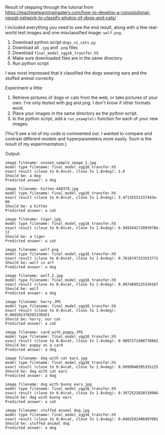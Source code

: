 
Result of stepping through the tutorial from https://machinelearningmastery.com/how-to-develop-a-convolutional-neural-network-to-classify-photos-of-dogs-and-cats/

I included everything you need to see the end result, along with a few real-world test images and one misclassified image: `wolf.png`.

1. Download python script `dogs_vs_cats.py`
1. Download all `.jpg` and `.png` files
1. Download `final_model_vgg16_transfer.h5`
1. Make sure downloaded files are in the same directory
1. Run python script

I was most impressed that it classified the dogs wearing ears and the stuffed animal correctly.

Experiment a little:
1. Retrieve pictures of dogs or cats from the web, or take pictures of your own. I've only tested with jpg and png. I don't know if other formats work.
1. Place your images in the same directory as the python script.
1. In the python script, add a `run_example()` function for each of your new images.

(You'll see a lot of my code is commented out. I wanted to compare and contrast different models and hyperparameters more easily.  Such is the result of my experimentation.)

Output:
```
image filename: unseen_sample_image_1.jpg
model type filename: final_model_vgg16_transfer.h5
exact result (close to 0.0=cat, close to 1.0=dog): 1.0
Should be: a dog
Predicted answer: a dog

image filename: kitten-440379.jpg
model type filename: final_model_vgg16_transfer.h5
exact result (close to 0.0=cat, close to 1.0=dog): 3.47135551237443e-06
Should be: a kitten
Predicted answer: a cat

image filename: tiger.jpg
model type filename: final_model_vgg16_transfer.h5
exact result (close to 0.0=cat, close to 1.0=dog): 6.949344172893978e-17
Should be: a tiger
Predicted answer: a cat

image filename: wolf.png
model type filename: final_model_vgg16_transfer.h5
exact result (close to 0.0=cat, close to 1.0=dog): 0.7618747353553772
Should be: wolf in art
Predicted answer: a dog

image filename: wolf_2.jpg
model type filename: final_model_vgg16_transfer.h5
exact result (close to 0.0=cat, close to 1.0=dog): 0.9974095225334167
Should be: wolf
Predicted answer: a dog

image filename: harry.JPG
model type filename: final_model_vgg16_transfer.h5
exact result (close to 0.0=cat, close to 1.0=dog): 0.004591378383338451
Should be: harry, our cat
Predicted answer: a cat

image filename: card_with_puppy.JPG
model type filename: final_model_vgg16_transfer.h5
exact result (close to 0.0=cat, close to 1.0=dog): 0.9897271990776062
Should be: puppy on a card
Predicted answer: a dog

image filename: dog with cat ears.jpg
model type filename: final_model_vgg16_transfer.h5
exact result (close to 0.0=cat, close to 1.0=dog): 0.9999940395355225
Should be: dog with cat ears
Predicted answer: a dog

image filename: dog with bunny ears.jpg
model type filename: final_model_vgg16_transfer.h5
exact result (close to 0.0=cat, close to 1.0=dog): 0.3972522020339966
Should be: dog with bunny ears
Predicted answer: a cat

image filename: stuffed animal dog.jpg
model type filename: final_model_vgg16_transfer.h5
exact result (close to 0.0=cat, close to 1.0=dog): 0.8402582406997681
Should be: stuffed animal dog
Predicted answer: a dog

```

